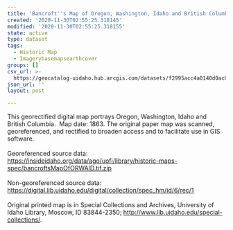 ```yaml
---
title: 'Bancroft''s Map of Oregon, Washington, Idaho and British Columbia'
created: '2020-11-30T02:55:25.318145'
modified: '2020-11-30T02:55:25.318155'
state: active
type: dataset
tags:
  - Historic Map
  - Imagerybasemapsearthcover
groups: []
csv_url: >-
  https://geocatalog-uidaho.hub.arcgis.com/datasets/f2995acc4a0140d0ac80876a9b6721b4_0.csv?outSR=%7B%22latestWkid%22%3A3857%2C%22wkid%22%3A102100%7D
json_url: ''
layout: post

---
```

<div>This georectified digital map portrays Oregon, Washington, Idaho and British Columbia.  Map date: 1863. The original paper map was scanned, georeferenced, and rectified to broaden access and to facilitate use in GIS software.</div><div><br /></div><div><div>Georeferenced source data:  <a href='https://insideidaho.org/data/ago/uofi/library/historic-maps-spec/bancroftsMapOfORWAID.tif.zip' rel='nofollow ugc' target='_blank'>https://insideidaho.org/data/ago/uofi/library/historic-maps-spec/bancroftsMapOfORWAID.tif.zip</a></div><div><br /></div><div>Non-georeferenced source data:  <a href='https://digital.lib.uidaho.edu/digital/collection/spec_hm/id/6/rec/1' rel='nofollow ugc' target='_blank'>https://digital.lib.uidaho.edu/digital/collection/spec_hm/id/6/rec/1</a></div><div><br /></div><div><span>Original printed map is in Special Collections and Archives, University of Idaho Library, Moscow, ID 83844-2350; <a href='http://www.lib.uidaho.edu/special-collections/' rel='nofollow ugc' target='_blank'>http://www.lib.uidaho.edu/special-collections/</a>.</span></div></div>
